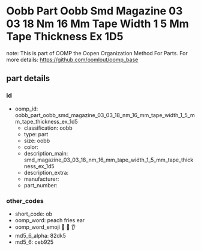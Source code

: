 # Oobb Part Oobb Smd Magazine 03 03 18 Nm 16 Mm Tape Width 1 5 Mm Tape Thickness Ex 1D5  

note: This is part of OOMP the Oopen Organization Method For Parts. For more details: https://github.com/oomlout/oomp_base

##  part details





### id
* oomp_id: oobb_part_oobb_smd_magazine_03_03_18_nm_16_mm_tape_width_1_5_mm_tape_thickness_ex_1d5
  * classification: oobb
  * type: part
  * size: oobb
  * color: 
  * description_main: smd_magazine_03_03_18_nm_16_mm_tape_width_1_5_mm_tape_thickness_ex_1d5
  * description_extra: 
  * manufacturer: 
  * part_number: 

### other_codes
* short_code: ob
* oomp_word: peach fries ear
* oomp_word_emoji :peach: :fries: :ear:
* md5_6_alpha: 82dk5
* md5_6: ceb925